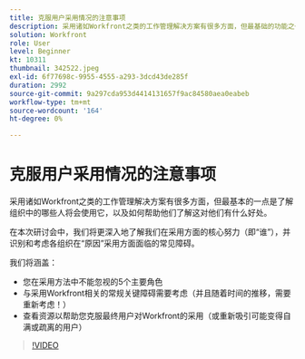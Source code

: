 ```yaml
---
title: 克服用户采用情况的注意事项
description: 采用诸如Workfront之类的工作管理解决方案有很多方面，但最基础的功能之一就是了解组织中的哪些人将会使用该解决方案。
solution: Workfront
role: User
level: Beginner
kt: 10311
thumbnail: 342522.jpeg
exl-id: 6f77698c-9955-4555-a293-3dcd43de285f
duration: 2992
source-git-commit: 9a297cda953d4414131657f9ac84580aea0eabeb
workflow-type: tm+mt
source-wordcount: '164'
ht-degree: 0%

---
```


# 克服用户采用情况的注意事项

采用诸如Workfront之类的工作管理解决方案有很多方面，但最基本的一点是了解组织中的哪些人将会使用它，以及如何帮助他们了解这对他们有什么好处。

在本次研讨会中，我们将更深入地了解我们在采用方面的核心努力（即“谁”），并识别和考虑各组织在“原因”采用方面面临的常见障碍。

我们将涵盖：

* 您在采用方法中不能忽视的5个主要角色
* 与采用Workfront相关的常规关键障碍需要考虑（并且随着时间的推移，需要重新考虑！）
* 查看资源以帮助您克服最终用户对Workfront的采用（或重新吸引可能变得自满或疏离的用户）

>[!VIDEO](https://video.tv.adobe.com/v/342522/?quality=12&learn=on)
